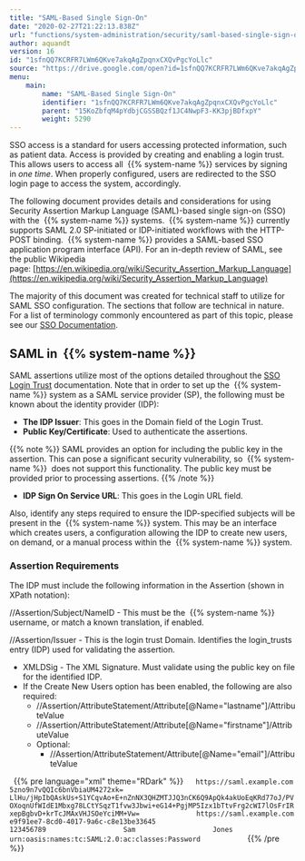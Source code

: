 ```yaml
---
title: "SAML-Based Single Sign-On"
date: "2020-02-27T21:22:13.838Z"
url: "functions/system-administration/security/saml-based-single-sign-on.html"
author: aquandt
version: 16
id: "1sfnQQ7KCRFR7LWm6QKve7akqAgZpqnxCXQvPgcYoLlc"
source: "https://drive.google.com/open?id=1sfnQQ7KCRFR7LWm6QKve7akqAgZpqnxCXQvPgcYoLlc"
menu:
    main:
        name: "SAML-Based Single Sign-On"
        identifier: "1sfnQQ7KCRFR7LWm6QKve7akqAgZpqnxCXQvPgcYoLlc"
        parent: "15KoZbfqM4pYdbjCGSSBQzf1JC4NwpF3-KK3pjBDfxpY"
        weight: 5290
---
```

SSO access is a standard for users accessing protected information, such as patient data. Access is provided by creating and enabling a login trust. This allows users to access all  {{% system-name %}} services by signing in *one time*. When properly configured, users are redirected to the SSO login page to access the system, accordingly.

The following document provides details and considerations for using Security Assertion Markup Language (SAML)-based single sign-on (SSO) with the  {{% system-name %}} systems.  {{% system-name %}} currently supports SAML 2.0 SP-initiated or IDP-initiated workflows with the HTTP-POST binding.  {{% system-name %}} provides a SAML-based SSO application program interface (API). For an in-depth review of SAML, see the public Wikipedia page: [https://en.wikipedia.org/wiki/Security_Assertion_Markup_Language](https://en.wikipedia.org/wiki/Security_Assertion_Markup_Language)

The majority of this document was created for technical staff to utilize for SAML SSO configuration. The sections that follow are technical in nature. For a list of terminology commonly encountered as part of this topic, please see our [SSO Documentation](single-sign-on-sso.html).

## SAML in  {{% system-name %}}

SAML assertions utilize most of the options detailed throughout the [SSO Login Trust](single-sign-on-login-trust.html) documentation. Note that in order to set up the  {{% system-name %}} system as a SAML service provider (SP), the following must be known about the identity provider (IDP):

* <strong>The IDP Issuer</strong>: This goes in the Domain field of the Login Trust.
* <strong>Public Key/Certificate</strong>: Used to authenticate the assertions. 

{{% note %}} SAML provides an option for including the public key in the assertion. This can pose a significant security vulnerability, so  {{% system-name %}}  does not support this functionality. The public key must be provided prior to processing assertions. {{% /note %}}

* <strong>IDP Sign On Service URL</strong>: This goes in the Login URL field.

Also, identify any steps required to ensure the IDP-specified subjects will be present in the  {{% system-name %}} system. This may be an interface which creates users, a configuration allowing the IDP to create new users, on demand, or a manual process within the  {{% system-name %}} system.

### Assertion Requirements

The IDP must include the following information in the Assertion (shown in XPath notation):

//Assertion/Subject/NameID - This must be the  {{% system-name %}} username, or match a known translation, if enabled.

//Assertion/Issuer - This is the login trust Domain. Identifies the login_trusts entry (IDP) used for validating the assertion.

* XMLDSig - The XML Signature. Must validate using the public key on file for the identified IDP.
* If the Create New Users option has been enabled, the following are also required:
    * //Assertion/AttributeStatement/Attribute[@Name="lastname"]/AttributeValue
    * //Assertion/AttributeStatement/Attribute[@Name="firstname"]/AttributeValue
    * Optional:
        * //Assertion/AttributeStatement/Attribute[@Name="email"]/AttributeValue

` `{{% pre language="xml" theme="RDark" %}}`    https://saml.example.com                                                 5zno9n7vQQIc6bnVbiaUM4272xk=          LlHu/jHpIbQAskUs+S1YCqvAo+E+nZnNX3QHZMTJJQ3nCK6Q9ApQk4akUoEqKRd77oJ/PVOXoqnUfWIdE1Mbxg78LCtYSqzT1fvw3Jbwi+eG14+PgjMP5Izx1bTtvFrg2cWI7lOsFrIRxepBgbvD+krTcJMAxVHJSOeYciMM+Vw=              https://saml.example.com       e9f91ee7-8cd0-4017-9a6c-c8e13be33645                            123456789                   Sam                   Jones                   urn:oasis:names:tc:SAML:2.0:ac:classes:Password           ` ` `{{% /pre %}}
`  `  

